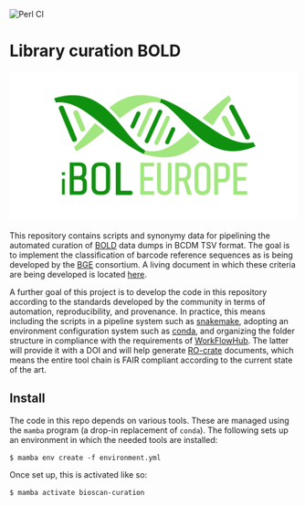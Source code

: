 ![Perl CI](https://github.com/FabianDeister/Library_curation_BOLD/actions/workflows/ci.yml/badge.svg)

# Library curation BOLD

![alt text](doc/iBOL_Eur_logo_white.png)

This repository contains scripts and synonymy data for pipelining the 
automated curation of [BOLD](https://boldsystems.org) data dumps in 
BCDM TSV format. The goal is to implement the classification of barcode 
reference sequences as is being developed by the 
[BGE](https://biodiversitygenomics.eu) consortium. A living document
in which these criteria are being developed is located
[here](https://docs.google.com/document/d/18m-7UnoJTG49TbvTsq_VncKMYZbYVbau98LE_q4rQvA/edit).

A further goal of this project is to develop the code in this repository
according to the standards developed by the community in terms of automation,
reproducibility, and provenance. In practice, this means including the
scripts in a pipeline system such as [snakemake](https://snakemake.readthedocs.io/),
adopting an environment configuration system such as
[conda](https://docs.conda.io/), and organizing the folder structure
in compliance with the requirements of
[WorkFlowHub](https://workflowhub.eu/). The latter will provide it with 
a DOI and will help generate [RO-crate](https://www.researchobject.org/ro-crate/)
documents, which means the entire tool chain is FAIR compliant according
to the current state of the art.

## Install

The code in this repo depends on various tools. These are managed using
the `mamba` program (a drop-in replacement of `conda`). The following
sets up an environment in which the needed tools are installed:

```{shell}
$ mamba env create -f environment.yml
```

Once set up, this is activated like so:

```{shell}
$ mamba activate bioscan-curation
```

 
